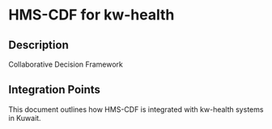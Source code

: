# HMS-CDF for kw-health

## Description

Collaborative Decision Framework

## Integration Points

This document outlines how HMS-CDF is integrated with kw-health systems in Kuwait.
